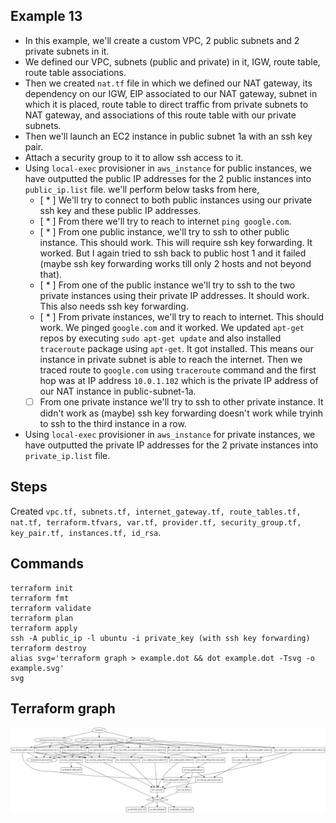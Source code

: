 ## Example 13
* In this example, we'll create a custom VPC, 2 public subnets and 2 private subnets in it.
* We defined our VPC, subnets (public and private) in it, IGW, route table, route table associations.
* Then we created `nat.tf` file in which we defined our NAT gateway, its dependency on our IGW, EIP associated to our NAT gateway, subnet in which it is placed, route table to direct traffic from private subnets to NAT gateway, and associations of this route table with our private subnets.
* Then we'll launch an EC2 instance in public subnet 1a with an ssh key pair.
* Attach a security group to it to allow ssh access to it.
* Using `local-exec` provisioner in `aws_instance` for public instances, we have outputted the public IP addresses for the 2 public instances into `public_ip.list` file. we'll perform below tasks from here,
  * [ * ] We'll try to connect to both public instances using our private ssh key and these public IP addresses.
  * [ * ] From there we'll try to reach to internet `ping google.com`.
  * [ * ] From one public instance, we'll try to ssh to other public instance. This should work. This will require ssh key forwarding. It worked. But I again tried to ssh back to public host 1 and it failed (maybe ssh key forwarding works till only 2 hosts and not beyond that).
  * [ * ] From one of the public instance we'll try to ssh to the two private instances using their private IP addresses. It should work. This also needs ssh key forwarding.
  * [ * ] From private instances, we'll try to reach to internet. This should work. We pinged `google.com` and it worked. We updated `apt-get` repos by executing `sudo apt-get update` and also installed `traceroute` package using `apt-get`. It got installed. This means our instance in private subnet is able to reach the internet. Then we traced route to `google.com` using `traceroute` command and the first hop was at IP address `10.0.1.102` which is the private IP address of our NAT instance in public-subnet-1a.
  * [   ] From one private instance we'll try to ssh to other private instance. It didn't work as (maybe) ssh key forwarding doesn't work while tryinh to ssh to the third instance in a row.
* Using `local-exec` provisioner in `aws_instance` for private instances, we have outputted the private IP addresses for the 2 private instances into `private_ip.list` file.

## Steps
Created `vpc.tf, subnets.tf, internet_gateway.tf, route_tables.tf, nat.tf, terraform.tfvars, var.tf, provider.tf, security_group.tf, key_pair.tf, instances.tf, id_rsa`.

## Commands
```
terraform init
terraform fmt
terraform validate
terraform plan
terraform apply
ssh -A public_ip -l ubuntu -i private_key (with ssh key forwarding)
terraform destroy
alias svg='terraform graph > example.dot && dot example.dot -Tsvg -o example.svg'
svg
```

## Terraform graph

![](./example.svg)
